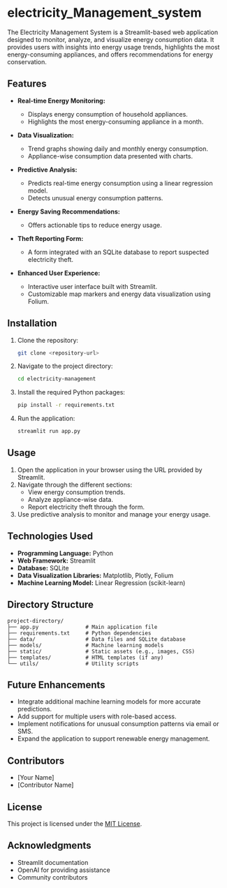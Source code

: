# electricity_Management_system
The Electricity Management System is a Streamlit-based web application designed to monitor, analyze, and visualize energy consumption data. It provides users with insights into energy usage trends, highlights the most energy-consuming appliances, and offers recommendations for energy conservation.

## Features

- **Real-time Energy Monitoring:**
  - Displays energy consumption of household appliances.
  - Highlights the most energy-consuming appliance in a month.

- **Data Visualization:**
  - Trend graphs showing daily and monthly energy consumption.
  - Appliance-wise consumption data presented with charts.

- **Predictive Analysis:**
  - Predicts real-time energy consumption using a linear regression model.
  - Detects unusual energy consumption patterns.

- **Energy Saving Recommendations:**
  - Offers actionable tips to reduce energy usage.

- **Theft Reporting Form:**
  - A form integrated with an SQLite database to report suspected electricity theft.

- **Enhanced User Experience:**
  - Interactive user interface built with Streamlit.
  - Customizable map markers and energy data visualization using Folium.

## Installation

1. Clone the repository:
   ```bash
   git clone <repository-url>
   ```

2. Navigate to the project directory:
   ```bash
   cd electricity-management
   ```

3. Install the required Python packages:
   ```bash
   pip install -r requirements.txt
   ```

4. Run the application:
   ```bash
   streamlit run app.py
   ```

## Usage

1. Open the application in your browser using the URL provided by Streamlit.
2. Navigate through the different sections:
   - View energy consumption trends.
   - Analyze appliance-wise data.
   - Report electricity theft through the form.
3. Use predictive analysis to monitor and manage your energy usage.

## Technologies Used

- **Programming Language:** Python
- **Web Framework:** Streamlit
- **Database:** SQLite
- **Data Visualization Libraries:** Matplotlib, Plotly, Folium
- **Machine Learning Model:** Linear Regression (scikit-learn)

## Directory Structure

```
project-directory/
├── app.py               # Main application file
├── requirements.txt     # Python dependencies
├── data/                # Data files and SQLite database
├── models/              # Machine learning models
├── static/              # Static assets (e.g., images, CSS)
├── templates/           # HTML templates (if any)
└── utils/               # Utility scripts
```

## Future Enhancements

- Integrate additional machine learning models for more accurate predictions.
- Add support for multiple users with role-based access.
- Implement notifications for unusual consumption patterns via email or SMS.
- Expand the application to support renewable energy management.

## Contributors
- [Your Name]
- [Contributor Name]

## License
This project is licensed under the [MIT License](LICENSE).

## Acknowledgments
- Streamlit documentation
- OpenAI for providing assistance
- Community contributors
